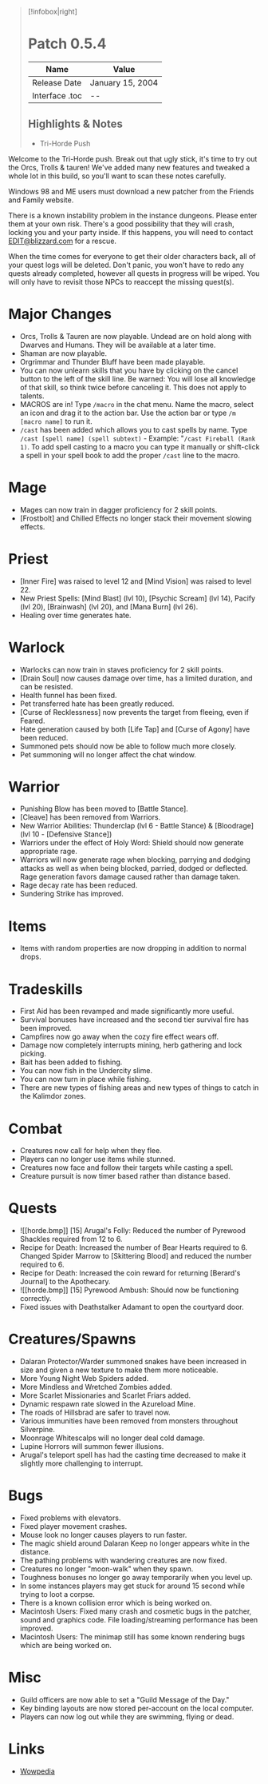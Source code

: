 > [!infobox|right]
> # Patch 0.5.4
> | Name |  Value |
> |---|---|
> | Release Date | January 15, 2004 |
> | Interface .toc | -- |
> ## Highlights & Notes
> - Tri-Horde Push

Welcome to the Tri-Horde push. Break out that ugly stick, it's time to try out the Orcs, Trolls & tauren! We've added many new features and tweaked a whole lot in this build, so you'll want to scan these notes carefully.

Windows 98 and ME users must download a new patcher from the Friends and Family website.

There is a known instability problem in the instance dungeons. Please enter them at your own risk. There's a good possibility that they will crash, locking you and your party inside. If this happens, you will need to contact EDIT@blizzard.com for a rescue.

When the time comes for everyone to get their older characters back, all of your quest logs will be deleted. Don't panic, you won't have to redo any quests already completed, however all quests in progress will be wiped. You will only have to revisit those NPCs to reaccept the missing quest(s).

# Major Changes

- Orcs, Trolls & Tauren are now playable. Undead are on hold along with Dwarves and Humans. They will be available at a later time.
- Shaman are now playable.
- Orgrimmar and Thunder Bluff have been made playable.
- You can now unlearn skills that you have by clicking on the cancel button to the left of the skill line. Be warned: You will lose all knowledge of that skill, so think twice before canceling it. This does not apply to talents.
- MACROS are in! Type `/macro` in the chat menu. Name the macro, select an icon and drag it to the action bar. Use the action bar or type `/m [macro name]` to run it.
- `/cast` has been added which allows you to cast spells by name. Type `/cast [spell name] (spell subtext)` - Example: "`/cast Fireball (Rank 1)`. To add spell casting to a macro you can type it manually or shift-click a spell in your spell book to add the proper `/cast` line to the macro.

# Mage

- Mages can now train in dagger proficiency for 2 skill points.
- [Frostbolt] and Chilled Effects no longer stack their movement slowing effects.

# Priest

- [Inner Fire] was raised to level 12 and [Mind Vision] was raised to level 22.
- New Priest Spells: [Mind Blast] (lvl 10), [Psychic Scream] (lvl 14), Pacify (lvl 20), [Brainwash] (lvl 20), and [Mana Burn] (lvl 26).
- Healing over time generates hate.

# Warlock

- Warlocks can now train in staves proficiency for 2 skill points.
- [Drain Soul] now causes damage over time, has a limited duration, and can be resisted.
- Health funnel has been fixed.
- Pet transferred hate has been greatly reduced.
- [Curse of Recklessness] now prevents the target from fleeing, even if Feared.
- Hate generation caused by both [Life Tap] and [Curse of Agony] have been reduced.
- Summoned pets should now be able to follow much more closely.
- Pet summoning will no longer affect the chat window.

# Warrior

- Punishing Blow has been moved to [Battle Stance].
- [Cleave] has been removed from Warriors.
- New Warrior Abilities: Thunderclap (lvl 6 - Battle Stance) & [Bloodrage] (lvl 10 - [Defensive Stance])
- Warriors under the effect of Holy Word: Shield should now generate appropriate rage.
- Warriors will now generate rage when blocking, parrying and dodging attacks as well as when being blocked, parried, dodged or deflected. Rage generation favors damage caused rather than damage taken.
- Rage decay rate has been reduced.
- Sundering Strike has improved.

# Items

- Items with random properties are now dropping in addition to normal drops.

# Tradeskills

- First Aid has been revamped and made significantly more useful.
- Survival bonuses have increased and the second tier survival fire has been improved.
- Campfires now go away when the cozy fire effect wears off.
- Damage now completely interrupts mining, herb gathering and lock picking.
- Bait has been added to fishing.
- You can now fish in the Undercity slime.
- You can now turn in place while fishing.
- There are new types of fishing areas and new types of things to catch in the Kalimdor zones.

# Combat

- Creatures now call for help when they flee.
- Players can no longer use items while stunned.
- Creatures now face and follow their targets while casting a spell.
- Creature pursuit is now timer based rather than distance based.

# Quests

- ![[horde.bmp]] [15] Arugal's Folly: Reduced the number of Pyrewood Shackles required from 12 to 6.
- Recipe for Death: Increased the number of Bear Hearts required to 6. Changed Spider Marrow to  [Skittering Blood] and reduced the number required to 6.
- Recipe for Death: Increased the coin reward for returning  [Berard's Journal] to the Apothecary.
- ![[horde.bmp]] [15] Pyrewood Ambush: Should now be functioning correctly.
- Fixed issues with Deathstalker Adamant to open the courtyard door.

# Creatures/Spawns

- Dalaran Protector/Warder summoned snakes have been increased in size and given a new texture to make them more noticeable.
- More Young Night Web Spiders added.
- More Mindless and Wretched Zombies added.
- More Scarlet Missionaries and Scarlet Friars added.
- Dynamic respawn rate slowed in the Azureload Mine.
- The roads of Hillsbrad are safer to travel now.
- Various immunities have been removed from monsters throughout Silverpine.
- Moonrage Whitescalps will no longer deal cold damage.
- Lupine Horrors will summon fewer illusions.
- Arugal's teleport spell has had the casting time decreased to make it slightly more challenging to interrupt.

# Bugs

- Fixed problems with elevators.
- Fixed player movement crashes.
- Mouse look no longer causes players to run faster.
- The magic shield around Dalaran Keep no longer appears white in the distance.
- The pathing problems with wandering creatures are now fixed.
- Creatures no longer "moon-walk" when they spawn.
- Toughness bonuses no longer go away temporarily when you level up.
- In some instances players may get stuck for around 15 second while trying to loot a corpse.
- There is a known collision error which is being worked on.
- Macintosh Users: Fixed many crash and cosmetic bugs in the patcher, sound and graphics code. File loading/streaming performance has been improved.
- Macintosh Users: The minimap still has some known rendering bugs which are being worked on.

# Misc

- Guild officers are now able to set a "Guild Message of the Day."
- Key binding layouts are now stored per-account on the local computer.
- Players can now log out while they are swimming, flying or dead.

# Links

- [Wowpedia](https://wowpedia.fandom.com/wiki/Patch_0.5.4)